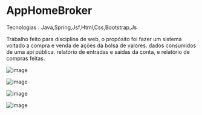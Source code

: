 # AppHomeBroker

Tecnologias : Java,Spring,Jsf,Html,Css,Bootstrap,Js

Trabalho feito para disciplina de web, o propósito foi fazer um sistema voltado a compra e venda de ações da bolsa de valores. dados consumidos de uma api pública.
relatório de entradas e saidas da conta, e relatório de compras feitas.

![image](https://user-images.githubusercontent.com/69693992/128947273-c46ca4f8-96f8-4340-b941-adf516587e33.png)

![image](https://user-images.githubusercontent.com/69693992/128947376-0333f50e-4c7c-4f59-b305-5063a01e82aa.png)

![image](https://user-images.githubusercontent.com/69693992/128947392-3fbded89-40a6-4e69-a1d6-cc2767ddcfd7.png)

![image](https://user-images.githubusercontent.com/69693992/128947421-601c65c1-e398-4768-b135-33aa6a8f4e52.png)



